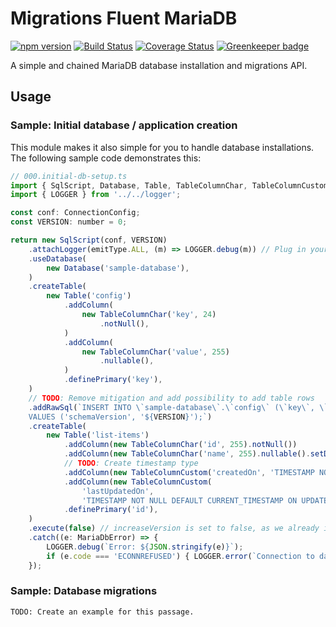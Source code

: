 # Migrations Fluent MariaDB

[![npm version](https://badge.fury.io/js/fluent-migrations-mariadb.svg)](https://badge.fury.io/js/fluent-migrations-mariadb)
[![Build Status](https://travis-ci.org/LucaBernstein/fluent-migrations-mariadb.svg?branch=master)](https://travis-ci.org/LucaBernstein/fluent-migrations-mariadb)
[![Coverage Status](https://coveralls.io/repos/github/LucaBernstein/fluent-migrations-mariadb/badge.svg?branch=master)](https://coveralls.io/github/LucaBernstein/fluent-migrations-mariadb?branch=master) [![Greenkeeper badge](https://badges.greenkeeper.io/LucaBernstein/fluent-migrations-mariadb.svg)](https://greenkeeper.io/)

A simple and chained MariaDB database installation and migrations API.

## Usage

### Sample: Initial database / application creation

This module makes it also simple for you to handle database installations. The following sample code demonstrates this:

```javascript
// 000.initial-db-setup.ts
import { SqlScript, Database, Table, TableColumnChar, TableColumnCustom, emitType, ConnectionConfig, MariaDbError } from 'migrations-fluent-mariadb';
import { LOGGER } from '../../logger';

const conf: ConnectionConfig;
const VERSION: number = 0;

return new SqlScript(conf, VERSION)
    .attachLogger(emitType.ALL, (m) => LOGGER.debug(m)) // Plug in your own logger callback
    .useDatabase(
        new Database('sample-database'),
    )
    .createTable(
        new Table('config')
            .addColumn(
                new TableColumnChar('key', 24)
                    .notNull(),
            )
            .addColumn(
                new TableColumnChar('value', 255)
                    .nullable(),
            )
            .definePrimary('key'),
    )
    // TODO: Remove mitigation and add possibility to add table rows
    .addRawSql(`INSERT INTO \`sample-database\`.\`config\` (\`key\`, \`value\`)
    VALUES ('schemaVersion', '${VERSION}');`)
    .createTable(
        new Table('list-items')
            .addColumn(new TableColumnChar('id', 255).notNull())
            .addColumn(new TableColumnChar('name', 255).nullable().setDefaultValue(null))
            // TODO: Create timestamp type
            .addColumn(new TableColumnCustom('createdOn', 'TIMESTAMP NOT NULL DEFAULT CURRENT_TIMESTAMP'))
            .addColumn(new TableColumnCustom(
                'lastUpdatedOn',
                'TIMESTAMP NOT NULL DEFAULT CURRENT_TIMESTAMP ON UPDATE CURRENT_TIMESTAMP'))
            .definePrimary('id'),
    )
    .execute(false) // increaseVersion is set to false, as we already inserted the version into the config table.
    .catch((e: MariaDbError) => {
        LOGGER.debug(`Error: ${JSON.stringify(e)}`);
        if (e.code === 'ECONNREFUSED') { LOGGER.error(`Connection to database has been refused.\n${e.stack}`); }
    });
```

### Sample: Database migrations

`TODO: Create an example for this passage.`

